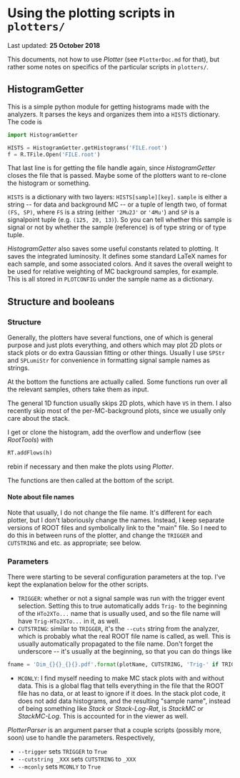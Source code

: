 # Using the plotting scripts in `plotters/`

Last updated: **25 October 2018**

This documents, not how to use _Plotter_ (see `PlotterDoc.md` for that), but rather some notes on specifics of the particular scripts in `plotters/`.

## HistogramGetter
This is a simple python module for getting histograms made with the analyzers. It parses the keys and organizes them into a `HISTS` dictionary. The code is

```python
import HistogramGetter

HISTS = HistogramGetter.getHistograms('FILE.root')
f = R.TFile.Open('FILE.root')
```

That last line is for getting the file handle again, since _HistogramGetter_ closes the file that is passed. Maybe some of the plotters want to re-clone the histogram or something.

`HISTS` is a dictionary with two layers: `HISTS[sample][key]`. `sample` is either a string -- for data and background MC -- or a tuple of length two, of format `(FS, SP)`, where `FS` is a string (either `'2Mu2J'` or `'4Mu'`) and `SP` is a signalpoint tuple (e.g. `(125, 20, 13)`). So you can tell whether this sample is signal or not by whether the sample (reference) is of type string or of type tuple.

_HistogramGetter_ also saves some useful constants related to plotting. It saves the integrated luminosity. It defines some standard LaTeX names for each sample, and some associated colors. And it saves the overall weight to be used for relative weighting of MC background samples, for example. This is all stored in `PLOTCONFIG` under the sample name as a dictionary.

## Structure and booleans
### Structure
Generally, the plotters have several functions, one of which is general purpose and just plots everything, and others which may plot 2D plots or stack plots or do extra Gaussian fitting or other things. Usually I use `SPStr` and `SPLumiStr` for convenience in formatting signal sample names as strings.

At the bottom the functions are actually called. Some functions run over all the relevant samples, others take them as input.

The general 1D function usually skips 2D plots, which have `VS` in them. I also recently skip most of the per-MC-background plots, since we usually only care about the stack.

I get or clone the histogram, add the overflow and underflow (see _RootTools_) with

```python
RT.addFlows(h)
```

rebin if necessary and then make the plots using _Plotter_.

The functions are then called at the bottom of the script.

#### Note about file names

Note that usually, I do not change the file name. It's different for each plotter, but I don't laboriously change the names. Instead, I keep separate versions of ROOT files and symbolically link to the "main" file. So I need to do this in between runs of the plotter, and change the `TRIGGER` and `CUTSTRING` and etc. as appropriate; see below.

### Parameters
There were starting to be several configuration parameters at the top. I've kept the explanation below for the other scripts.

  * `TRIGGER`: whether or not a signal sample was run with the trigger event selection. Setting this to true automatically adds `Trig-` to the beginning of the `HTo2XTo...` name that is usually used, and so the file name will have `Trig-HTo2XTo...` in it, as well.
  * `CUTSTRING`: similar to `TRIGGER`, it's the `--cuts` string from the analyzer, which is probably what the real ROOT file name is called, as well. This is usually automatically propagated to the file name. Don't forget the underscore -- it's usually at the beginning, so that you can do things like

```python
fname = 'Dim_{}{}_{}{}.pdf'.format(plotName, CUTSTRING, 'Trig-' if TRIGGER else '', sampleName)
```

  * `MCONLY`: I find myself needing to make MC stack plots with and without data. This is a global flag that tells everything in the file that the ROOT file has no data, or at least to ignore if it does. In the stack plot code, it does not add data histograms, and the resulting "sample name", instead of being something like _Stack_ or _Stack-Log-Rat_, is _StackMC_ or _StackMC-Log_. This is accounted for in the viewer as well.

_PlotterParser_ is an argument parser that a couple scripts (possibly more, soon) use to handle the parameters. Respectively,

  * `--trigger` sets `TRIGGER` to `True`
  * `--cutstring _XXX` sets `CUTSTRING` to `_XXX`
  * `--mconly` sets `MCONLY` to `True`
